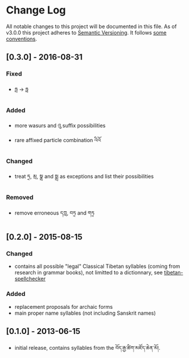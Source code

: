 # Change Log
All notable changes to this project will be documented in this file.
As of v3.0.0 this project adheres to [Semantic Versioning](http://semver.org/). It follows [some conventions](http://keepachangelog.com/).

## [0.3.0] - 2016-08-31
### Fixed
- ཧྤ -> ཧྥ

### Added
- more wasurs and འུ suffix possibilities
- rare affixed particle combination འིའོ

### Changed
- treat ཏྲ, མྲ, སྣྲ and སྨྲ as exceptions and list their possibilities

### Removed
- remove erroneous དཀླ, བཏྲ and གཏྲ

## [0.2.0] - 2015-08-15
### Changed
- contains all possible "legal" Classical Tibetan syllables (coming from research in grammar books), not limitted to a dictionnary, see [tibetan-spellchecker](https://github.com/eroux/tibetan-spellchecker)

### Added
- replacement proposals for archaic forms
- main proper name syllables (not including Sanskrit names)

## [0.1.0] - 2013-06-15
- initial release, contains syllables from the བོད་རྒྱ་ཚིག་མཛོད་ཆེན་མོ།.
